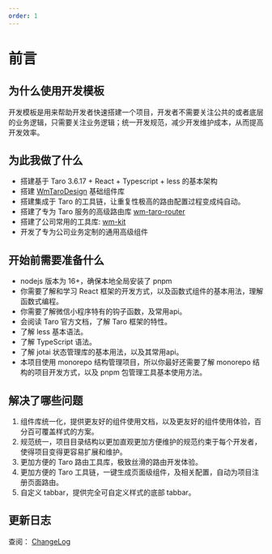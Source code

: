 ```yaml
---
order: 1
---
```


# 前言

## 为什么使用开发模板

开发模板是用来帮助开发者快速搭建一个项目，开发者不需要关注公共的或者底层的业务逻辑，只需要关注业务逻辑；统一开发规范，减少开发维护成本，从而提高开发效率。

## 为此我做了什么

- 搭建基于 Taro 3.6.17 + React + Typescript + less 的基本架构
- 搭建 [WmTaroDesign](http://wm-taro-design.develop.meimob.com/#/home) 基础组件库
- 搭建集成于 Taro 的工具链，让重复性极高的路由配置过程变成纯自动。
- 搭建了专为 Taro 服务的高级路由库 [wm-taro-router](/router)
- 搭建了公司常用的工具库: [wm-kit](http://frontdoc.develop.meimob.com/)
- 开发了专为公司业务定制的通用高级组件

## 开始前需要准备什么

- nodejs 版本为 16+，确保本地全局安装了 pnpm
- 你需要了解和学习 React 框架的开发方式，以及函数式组件的基本用法，理解函数式编程。
- 你需要了解微信小程序特有的钩子函数，及常用api。
- 会阅读 Taro 官方文档，了解 Taro 框架的特性。
- 了解 less 基本语法。
- 了解 TypeScript 语法。
- 了解 jotai 状态管理库的基本用法，以及其常用api。
- 本项目使用 monorepo 结构管理项目，所以你最好还需要了解 monorepo 结构的项目开发方式，以及 pnpm 包管理工具基本使用方法。

## 解决了哪些问题

1. 组件库统一化，提供更友好的组件使用文档，以及更友好的组件使用体验，百分百可覆盖样式的方案。
2. 规范统一，项目目录结构以更加直观更加方便维护的规范约束于每个开发者，使得项目变得更容易扩展和维护。
3. 更加方便的 Taro 路由工具库，极致丝滑的路由开发体验。
4. 更加方便的 Taro 工具链，一键生成页面级组件，及相关配置，自动为项目注册页面路由。
5. 自定义 tabbar，提供完全可自定义样式的底部 tabbar。

## 更新日志

查阅： [ChangeLog](/CHANGELOG)
